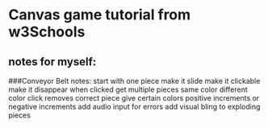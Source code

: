 # Canvas game tutorial from w3Schools

## notes for myself:

###Conveyor Belt notes:
start with one piece
    make it slide
    make it clickable
    make it disappear when clicked
get multiple pieces
    same color
    different color
    click removes correct piece
give certain colors positive increments or negative increments
    add audio input for errors
add visual bling to exploding pieces